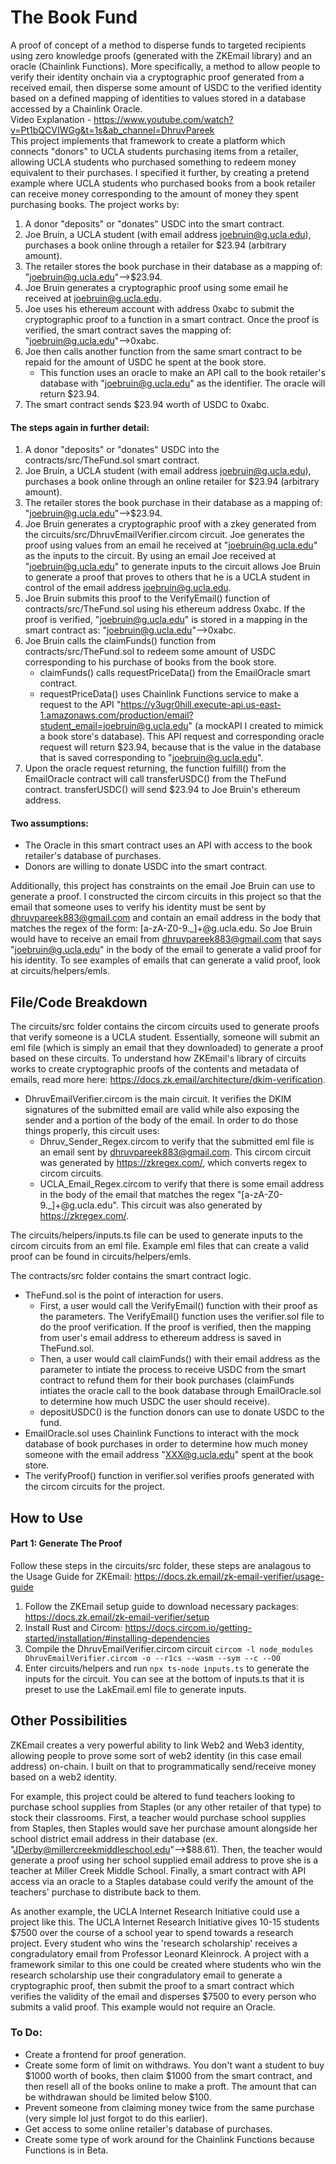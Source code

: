 # The Book Fund
A proof of concept of a method to disperse funds to targeted recipients using zero knowledge proofs (generated with the ZKEmail library) and an oracle (Chainlink Functions). More specifically, a method to allow people to verify their identity onchain via a cryptographic proof generated from a received email, then disperse some amount of USDC to the verified identity based on a defined mapping of identities to values stored in a database accessed by a Chainlink Oracle.
<br>
Video Explanation - https://www.youtube.com/watch?v=Pt1bQCVIWGg&t=1s&ab_channel=DhruvPareek
<br>
This project implements that framework to create a platform which connects "donors" to UCLA students purchasing items from a retailer, allowing UCLA students who purchased something to redeem money equivalent to their purchases. I specified it further, by creating a pretend example where UCLA students who purchased books from a book retailer can receive money corresponding to the amount of money they spent purchasing books. The project works by:
   1. A donor "deposits" or "donates" USDC into the smart contract.
   2. Joe Bruin, a UCLA student (with email address joebruin@g.ucla.edu), purchases a book online through a retailer for $23.94 (arbitrary amount).
   3. The retailer stores the book purchase in their database as a mapping of: "joebruin@g.ucla.edu"-->$23.94.
   4. Joe Bruin generates a cryptographic proof using some email he received at joebruin@g.ucla.edu.
   5. Joe uses his ethereum account with address 0xabc to submit the cryptographic proof to a function in a smart contract. Once the proof is verified, the smart contract saves the mapping of: "joebruin@g.ucla.edu"-->0xabc.
   6. Joe then calls another function from the same smart contract to be repaid for the amount of USDC he spent at the book store.
      - This function uses an oracle to make an API call to the book retailer's database with "joebruin@g.ucla.edu" as the identifier. The oracle will return $23.94.
   8. The smart contract sends $23.94 worth of USDC to 0xabc.

#### The steps again in further detail:

   1. A donor "deposits" or "donates" USDC into the contracts/src/TheFund.sol smart contract.
   2. Joe Bruin, a UCLA student (with email address joebruin@g.ucla.edu), purchases a book online through an online retailer for $23.94 (arbitrary amount).
   3. The retailer stores the book purchase in their database as a mapping of: "joebruin@g.ucla.edu"-->$23.94.
   4. Joe Bruin generates a cryptographic proof with a zkey generated from the circuits/src/DhruvEmailVerifier.circom circuit. Joe generates the proof using values from an email he received at "joebruin@g.ucla.edu" as the inputs to the circuit. By using an email Joe received at "joebruin@g.ucla.edu" to generate inputs to the circuit allows Joe Bruin to generate a proof that proves to others that he is a UCLA student in control of the email address joebruin@g.ucla.edu.
   5. Joe Bruin submits this proof to the VerifyEmail() function of contracts/src/TheFund.sol using his ethereum address 0xabc. If the proof is verified, "joebruin@g.ucla.edu" is stored in a mapping in the smart contract as: "joebruin@g.ucla.edu"-->0xabc.
   6. Joe Bruin calls the claimFunds() function from contracts/src/TheFund.sol to redeem some amount of USDC corresponding to his purchase of books from the book store.
      - claimFunds() calls requestPriceData() from the EmailOracle smart contract.
      - requestPriceData() uses Chainlink Functions service to make a request to the API "https://y3ugr0hill.execute-api.us-east-1.amazonaws.com/production/email?student_email=joebruin@g.ucla.edu" (a mockAPI I created to mimick a book store's database). This API request and corresponding oracle request will return $23.94, because that is the value in the database that is saved corresponding to "joebruin@g.ucla.edu".
   7. Upon the oracle request returning, the function fulfill() from the EmailOracle contract will call transferUSDC() from the TheFund contract. transferUSDC() will send $23.94 to Joe Bruin's ethereum address.

#### Two assumptions:
 - The Oracle in this smart contract uses an API with access to the book retailer's database of purchases.
 - Donors are willing to donate USDC into the smart contract.

Additionally, this project has constraints on the email Joe Bruin can use to generate a proof. I constructed the circom circuits in this project so that the email that someone uses to verify his identity must be sent by dhruvpareek883@gmail.com and contain an email address in the body that matches the regex of the form: [a-zA-Z0-9._]+@g\.ucla\.edu. So Joe Bruin would have to receive an email from dhruvpareek883@gmail.com that says "joebruin@g.ucla.edu" in the body of the email to generate a valid proof for his identity. To see examples of emails that can generate a valid proof, look at circuits/helpers/emls.

## File/Code Breakdown
The circuits/src folder contains the circom circuits used to generate proofs that verify someone is a UCLA student. Essentially, someone will submit an eml file (which is simply an email that they downloaded) to generate a proof based on these circuits. To understand how ZKEmail's library of circuits works to create cryptographic proofs of the contents and metadata of emails, read more here: https://docs.zk.email/architecture/dkim-verification.
   - DhruvEmailVerifier.circom is the main circuit. It verifies the DKIM signatures of the submitted email are valid while also exposing the sender and a portion of the body of the email. In order to do those things properly, this circuit uses:
        - Dhruv_Sender_Regex.circom to verify that the submitted eml file is an email sent by dhruvpareek883@gmail.com. This circom circuit was generated by https://zkregex.com/, which converts regex to circom circuits.
        - UCLA_Email_Regex.circom to verify that there is some email address in the body of the email that matches the regex "[a-zA-Z0-9._]+@g\.ucla\.edu". This circuit was also generated by https://zkregex.com/.

The circuits/helpers/inputs.ts file can be used to generate inputs to the circom circuits from an eml file. Example eml files that can create a valid proof can be found in circuits/helpers/emls.

The contracts/src folder contains the smart contract logic. 
   - TheFund.sol is the point of interaction for users.
        - First, a user would call the VerifyEmail() function with their proof as the parameters. The VerifyEmail() function uses the verifier.sol file to do the proof verification. If the proof is verified, then the mapping from user's email address to ethereum address is saved in TheFund.sol.
        - Then, a user would call claimFunds() with their email address as the parameter to intiate the process to receive USDC from the smart contract to refund them for their book purchases (claimFunds intiates the oracle call to the book database through EmailOracle.sol to determine how much USDC the user should receive).
        - depositUSDC() is the function donors can use to donate USDC to the fund.
   - EmailOracle.sol uses Chainlink Functions to interact with the mock database of book purchases in order to determine how much money someone with the email address "XXX@g.ucla.edu" spent at the book store.
   - The verifyProof() function in verifier.sol verifies proofs generated with the circom circuits for the project.

## How to Use
#### Part 1: Generate The Proof
   Follow these steps in the circuits/src folder, these steps are analagous to the Usage Guide for ZKEmail: https://docs.zk.email/zk-email-verifier/usage-guide
   1. Follow the ZKEmail setup guide to download necessary packages: https://docs.zk.email/zk-email-verifier/setup
   2. Install Rust and Circom: https://docs.circom.io/getting-started/installation/#installing-dependencies
   3. Compile the DhruvEmailVerifier.circom circuit `circom -l node_modules DhruvEmailVerifier.circom -o --r1cs --wasm --sym --c --O0`
   4. Enter circuits/helpers and run `npx ts-node inputs.ts` to generate the inputs for the circuit. You can see at the bottom of inputs.ts that it is preset to use the LakEmail.eml file to generate inputs.

## Other Possibilities
ZKEmail creates a very powerful ability to link Web2 and Web3 identity, allowing people to prove some sort of web2 identity (in this case email address) on-chain. I built on that to programmatically send/receive money based on a web2 identity.

For example, this project could be altered to fund teachers looking to purchase school supplies from Staples (or any other retailer of that type) to stock their classrooms. First, a teacher would purchase school supplies from Staples, then Staples would save her purchase amount alongside her school district email address in their database (ex. "JDerby@millercreekmiddleschool.edu"-->$88.61). Then, the teacher would generate a proof using her school supplied email address to prove she is a teacher at Miller Creek Middle School. Finally, a smart contract with API access via an oracle to a Staples database could verify the amount of the teachers' purchase to distribute back to them.

As another example, the UCLA Internet Research Initiative could use a project like this. The UCLA Internet Research Initiative gives 10-15 students $7500 over the course of a school year to spend towards a research project. Every student who wins the 'research scholarship' receives a congradulatory email from Professor Leonard Kleinrock. A project with a framework similar to this one could be created where students who win the research scholarship use their congradulatory email to generate a cryptographic proof, then submit the proof to a smart contract which verifies the validity of the email and disperses $7500 to every person who submits a valid proof. This example would not require an Oracle.

### To Do:
- Create a frontend for proof generation.
- Create some form of limit on withdraws. You don't want a student to buy $1000 worth of books, then claim $1000 from the smart contract, and then resell all of the books online to make a proft. The amount that can be withdrawan should be limited below $100.
- Prevent someone from claiming money twice from the same purchase (very simple lol just forgot to do this earlier).
- Get access to some online retailer's database of purchases.
- Create some type of work around for the Chainlink Functions because Functions is in Beta.
